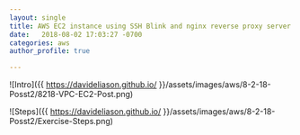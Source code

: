 ```yaml
---
layout: single
title: AWS EC2 instance using SSH Blink and nginx reverse proxy server
date:   2018-08-02 17:03:27 -0700
categories: aws
author_profile: true

---
```


![Intro]({{ https://davideliason.github.io/ }}/assets/images/aws/8-2-18-Posst2/8218-VPC-EC2-Post.png)


![Steps]({{ https://davideliason.github.io/ }}/assets/images/aws/8-2-18-Posst2/Exercise-Steps.png)